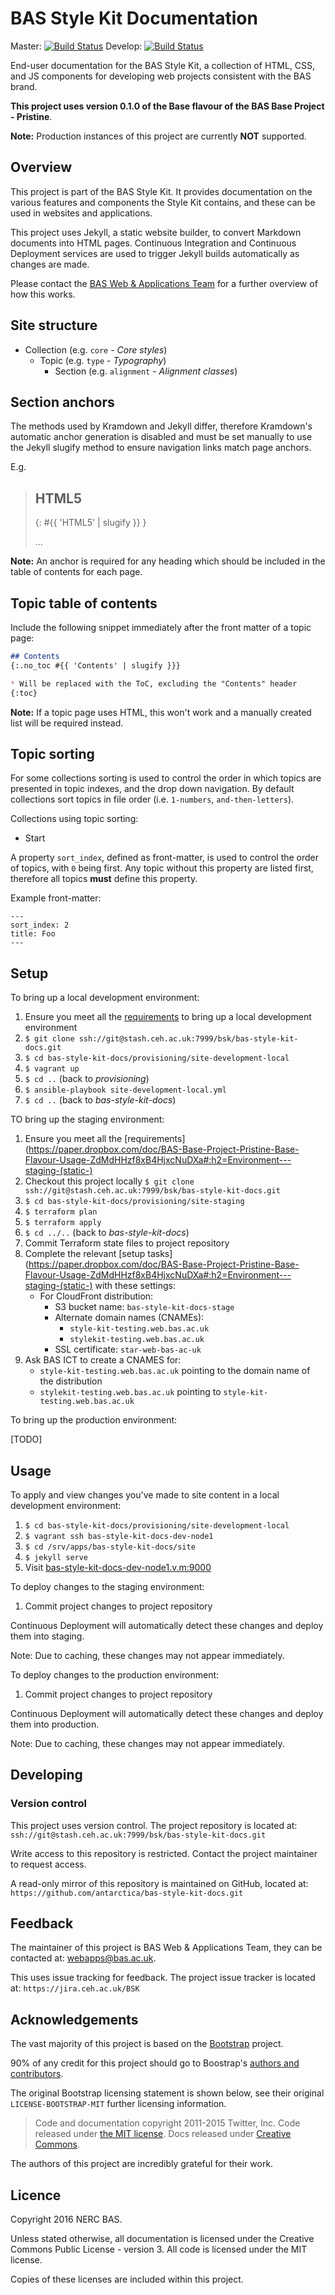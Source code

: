 # BAS Style Kit Documentation

Master: [![Build Status](https://semaphoreci.com/api/v1/antarctica/bas-style-kit-docs/branches/master/badge.svg)](https://semaphoreci.com/antarctica/bas-style-kit-docs)
Develop: [![Build Status](https://semaphoreci.com/api/v1/antarctica/bas-style-kit-docs/branches/develop/badge.svg)](https://semaphoreci.com/antarctica/bas-style-kit-docs)

End-user documentation for the BAS Style Kit, a collection of HTML, CSS, and JS components for developing web projects
consistent with the BAS brand.

**This project uses version 0.1.0 of the Base flavour of the BAS Base Project - Pristine**.

**Note:** Production instances of this project are currently **NOT** supported.

## Overview

This project is part of the BAS Style Kit. It provides documentation on the various features and components the Style
Kit contains, and these can be used in websites and applications.

This project uses Jekyll, a static website builder, to convert Markdown documents into HTML pages. Continuous
Integration and Continuous Deployment services are used to trigger Jekyll builds automatically as changes are made.

Please contact the [BAS Web & Applications Team](mailto:webapps@bas.ac.uk) for a further overview of how this works.

## Site structure

* Collection (e.g. `core` - *Core styles*)
    * Topic (e.g. `type` - *Typography*)
        * Section (e.g. `alignment` - *Alignment classes*)

## Section anchors

The methods used by Kramdown and Jekyll differ, therefore Kramdown's automatic anchor generation is disabled and must
be set manually to use the Jekyll slugify method to ensure navigation links match page anchors.

E.g.

> ## HTML5
> {: #{{ 'HTML5' | slugify }} }
>
> ...

**Note:** An anchor is required for any heading which should be included in the table of contents for each page.

## Topic table of contents

Include the following snippet immediately after the front matter of a topic page:

```markdown
## Contents
{:.no_toc #{{ 'Contents' | slugify }}}

* Will be replaced with the ToC, excluding the "Contents" header
{:toc}
```

**Note:** If a topic page uses HTML, this won't work and a manually created list will be required instead.

## Topic sorting

For some collections sorting is used to control the order in which topics are presented in topic indexes, and the drop
down navigation. By default collections sort topics in file order (i.e. `1-numbers`, `and-then-letters`).

Collections using topic sorting:

* Start

A property `sort_index`, defined as front-matter, is used to control the order of topics, with `0` being first.
Any topic without this property are listed first, therefore all topics **must** define this property.



Example front-matter:

```
---
sort_index: 2
title: Foo
---
```

## Setup

To bring up a local development environment:

1. Ensure you meet all the
[requirements](https://paper.dropbox.com/doc/BAS-Base-Project-Pristine-Base-Flavour-Usage-ZdMdHHzf8xB4HjxcNuDXa#:h=Environment---local-developmen)
to bring up a local development environment
2. `$ git clone ssh://git@stash.ceh.ac.uk:7999/bsk/bas-style-kit-docs.git`
3. `$ cd bas-style-kit-docs/provisioning/site-development-local`
4. `$ vagrant up`
5. `$ cd ..` (back to *provisioning*)
6. `$ ansible-playbook site-development-local.yml`
7. `$ cd ..` (back to *bas-style-kit-docs*)

TO bring up the staging environment:

1. Ensure you meet all the
[requirements](https://paper.dropbox.com/doc/BAS-Base-Project-Pristine-Base-Flavour-Usage-ZdMdHHzf8xB4HjxcNuDXa#:h2=Environment---staging-(static-)
2. Checkout this project locally `$ git clone ssh://git@stash.ceh.ac.uk:7999/bsk/bas-style-kit-docs.git`
3. `$ cd bas-style-kit-docs/provisioning/site-staging`
4. `$ terraform plan`
5. `$ terraform apply`
6. `$ cd ../..` (back to *bas-style-kit-docs*)
7. Commit Terraform state files to project repository
9. Complete the relevant
[setup tasks](https://paper.dropbox.com/doc/BAS-Base-Project-Pristine-Base-Flavour-Usage-ZdMdHHzf8xB4HjxcNuDXa#:h2=Environment---staging-(static-)
with these settings:
    * For CloudFront distribution:
        * S3 bucket name: `bas-style-kit-docs-stage`
        * Alternate domain names (CNAMEs):
            * `style-kit-testing.web.bas.ac.uk`
            * `stylekit-testing.web.bas.ac.uk`
        * SSL certificate: `star-web-bas-ac-uk`
10. Ask BAS ICT to create a CNAMES for:
    * `style-kit-testing.web.bas.ac.uk` pointing to the domain name of the distribution
    * `stylekit-testing.web.bas.ac.uk` pointing to `style-kit-testing.web.bas.ac.uk`

To bring up the production environment:

[TODO]

## Usage

To apply and view changes you've made to site content in a local development environment:

1. `$ cd bas-style-kit-docs/provisioning/site-development-local`
2. `$ vagrant ssh bas-style-kit-docs-dev-node1`
3. `$ cd /srv/apps/bas-style-kit-docs/site`
4. `$ jekyll serve`
5. Visit [bas-style-kit-docs-dev-node1.v.m:9000](http://bas-style-kit-docs-dev-node1.v.m:9000)

To deploy changes to the staging environment:

1. Commit project changes to project repository

Continuous Deployment will automatically detect these changes and deploy them into staging.

Note: Due to caching, these changes may not appear immediately.

To deploy changes to the production environment:

1. Commit project changes to project repository

Continuous Deployment will automatically detect these changes and deploy them into production.

Note: Due to caching, these changes may not appear immediately.

## Developing

### Version control

This project uses version control. The project repository is located at:
`ssh://git@stash.ceh.ac.uk:7999/bsk/bas-style-kit-docs.git`

Write access to this repository is restricted. Contact the project maintainer to request access.

A read-only mirror of this repository is maintained on GitHub, located at:
`https://github.com/antarctica/bas-style-kit-docs.git`

## Feedback

The maintainer of this project is BAS Web & Applications Team, they can be contacted at: webapps@bas.ac.uk.

This uses issue tracking for feedback. The project issue tracker is located at:
`https://jira.ceh.ac.uk/BSK`

## Acknowledgements

The vast majority of this project is based on the [Bootstrap](http://getbootstrap.com) project.

90% of any credit for this project should go to Boostrap's [authors and contributors](http://getbootstrap.com/about/).

The original Bootstrap licensing statement is shown below,
see their original `LICENSE-BOOTSTRAP-MIT` further licensing information.

> Code and documentation copyright 2011-2015 Twitter, Inc. Code released under
[the MIT license](https://github.com/twbs/bootstrap/blob/master/LICENSE).
Docs released under [Creative Commons](https://github.com/twbs/bootstrap/blob/master/docs/LICENSE).

The authors of this project are incredibly grateful for their work.

## Licence

Copyright 2016 NERC BAS.

Unless stated otherwise, all documentation is licensed under the Creative Commons Public License - version 3.
All code is licensed under the MIT license.

Copies of these licenses are included within this project.

